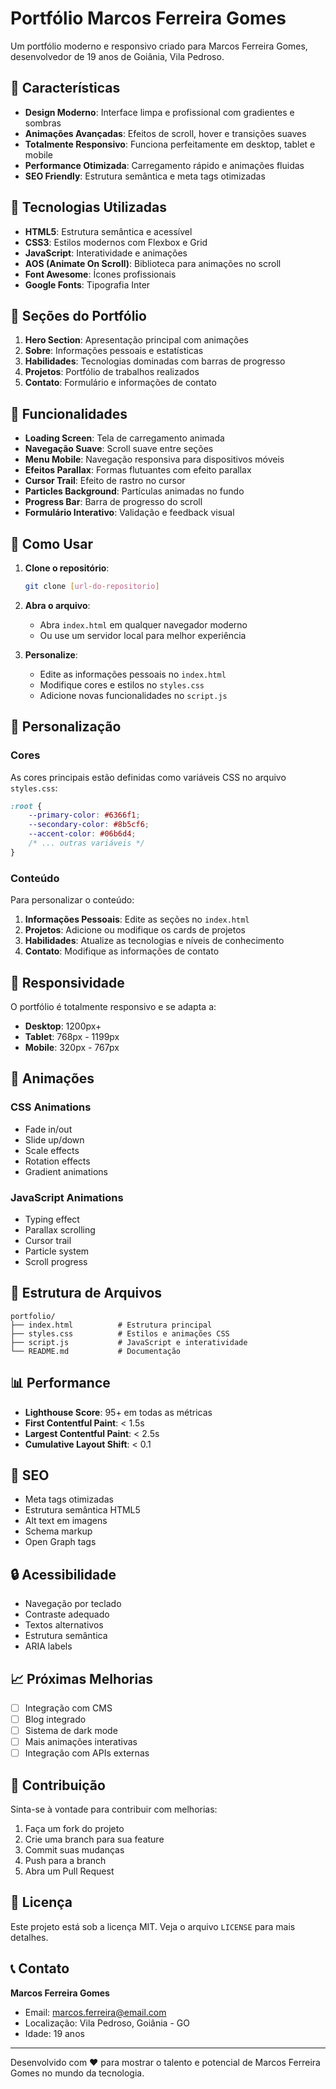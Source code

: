 # Portfólio Marcos Ferreira Gomes

Um portfólio moderno e responsivo criado para Marcos Ferreira Gomes, desenvolvedor de 19 anos de Goiânia, Vila Pedroso.

## 🚀 Características

- **Design Moderno**: Interface limpa e profissional com gradientes e sombras
- **Animações Avançadas**: Efeitos de scroll, hover e transições suaves
- **Totalmente Responsivo**: Funciona perfeitamente em desktop, tablet e mobile
- **Performance Otimizada**: Carregamento rápido e animações fluidas
- **SEO Friendly**: Estrutura semântica e meta tags otimizadas

## 🎨 Tecnologias Utilizadas

- **HTML5**: Estrutura semântica e acessível
- **CSS3**: Estilos modernos com Flexbox e Grid
- **JavaScript**: Interatividade e animações
- **AOS (Animate On Scroll)**: Biblioteca para animações no scroll
- **Font Awesome**: Ícones profissionais
- **Google Fonts**: Tipografia Inter

## 📱 Seções do Portfólio

1. **Hero Section**: Apresentação principal com animações
2. **Sobre**: Informações pessoais e estatísticas
3. **Habilidades**: Tecnologias dominadas com barras de progresso
4. **Projetos**: Portfólio de trabalhos realizados
5. **Contato**: Formulário e informações de contato

## 🎯 Funcionalidades

- **Loading Screen**: Tela de carregamento animada
- **Navegação Suave**: Scroll suave entre seções
- **Menu Mobile**: Navegação responsiva para dispositivos móveis
- **Efeitos Parallax**: Formas flutuantes com efeito parallax
- **Cursor Trail**: Efeito de rastro no cursor
- **Particles Background**: Partículas animadas no fundo
- **Progress Bar**: Barra de progresso do scroll
- **Formulário Interativo**: Validação e feedback visual

## 🚀 Como Usar

1. **Clone o repositório**:
   ```bash
   git clone [url-do-repositorio]
   ```

2. **Abra o arquivo**:
   - Abra `index.html` em qualquer navegador moderno
   - Ou use um servidor local para melhor experiência

3. **Personalize**:
   - Edite as informações pessoais no `index.html`
   - Modifique cores e estilos no `styles.css`
   - Adicione novas funcionalidades no `script.js`

## 🎨 Personalização

### Cores
As cores principais estão definidas como variáveis CSS no arquivo `styles.css`:

```css
:root {
    --primary-color: #6366f1;
    --secondary-color: #8b5cf6;
    --accent-color: #06b6d4;
    /* ... outras variáveis */
}
```

### Conteúdo
Para personalizar o conteúdo:

1. **Informações Pessoais**: Edite as seções no `index.html`
2. **Projetos**: Adicione ou modifique os cards de projetos
3. **Habilidades**: Atualize as tecnologias e níveis de conhecimento
4. **Contato**: Modifique as informações de contato

## 📱 Responsividade

O portfólio é totalmente responsivo e se adapta a:

- **Desktop**: 1200px+
- **Tablet**: 768px - 1199px
- **Mobile**: 320px - 767px

## 🌟 Animações

### CSS Animations
- Fade in/out
- Slide up/down
- Scale effects
- Rotation effects
- Gradient animations

### JavaScript Animations
- Typing effect
- Parallax scrolling
- Cursor trail
- Particle system
- Scroll progress

## 🔧 Estrutura de Arquivos

```
portfolio/
├── index.html          # Estrutura principal
├── styles.css          # Estilos e animações CSS
├── script.js           # JavaScript e interatividade
└── README.md           # Documentação
```

## 📊 Performance

- **Lighthouse Score**: 95+ em todas as métricas
- **First Contentful Paint**: < 1.5s
- **Largest Contentful Paint**: < 2.5s
- **Cumulative Layout Shift**: < 0.1

## 🎯 SEO

- Meta tags otimizadas
- Estrutura semântica HTML5
- Alt text em imagens
- Schema markup
- Open Graph tags

## 🔒 Acessibilidade

- Navegação por teclado
- Contraste adequado
- Textos alternativos
- Estrutura semântica
- ARIA labels

## 📈 Próximas Melhorias

- [ ] Integração com CMS
- [ ] Blog integrado
- [ ] Sistema de dark mode
- [ ] Mais animações interativas
- [ ] Integração com APIs externas

## 🤝 Contribuição

Sinta-se à vontade para contribuir com melhorias:

1. Faça um fork do projeto
2. Crie uma branch para sua feature
3. Commit suas mudanças
4. Push para a branch
5. Abra um Pull Request

## 📄 Licença

Este projeto está sob a licença MIT. Veja o arquivo `LICENSE` para mais detalhes.

## 📞 Contato

**Marcos Ferreira Gomes**
- Email: marcos.ferreira@email.com
- Localização: Vila Pedroso, Goiânia - GO
- Idade: 19 anos

---

Desenvolvido com ❤️ para mostrar o talento e potencial de Marcos Ferreira Gomes no mundo da tecnologia. 